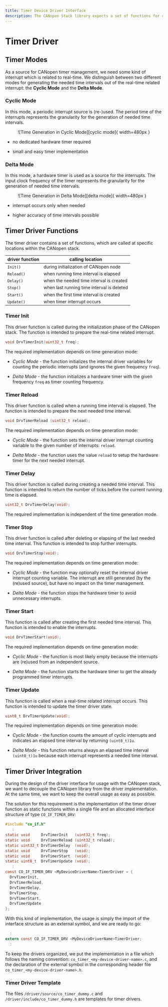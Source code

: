 ```yaml
---
title: Timer Device Driver Interface
description: The CANopen Stack library expects a set of functions for controlling a hardware timer or just use an existing time tick.
---
```


# Timer Driver

## Timer Modes

As a source for CANopen timer management, we need some kind of interrupt which is related to real-time. We distinguish between two different modes for generating the needed time intervals out of the real-time related interrupt: the **Cyclic Mode** and the **Delta Mode**.

### Cyclic Mode

In this mode, a periodic interrupt source is (re-)used. The period time of the interrupts represents the granularity for the generation of needed time intervals.

<figure markdown>
  ![Time Generation in Cyclic Mode][cyclic mode]{ width=480px }
</figure>

- no dedicated hardware timer required

- small and easy timer implementation

### Delta Mode

In this mode, a hardware timer is used as a source for the interrupts. The input clock frequency of the timer represents the granularity for the generation of needed time intervals.

<figure markdown>
  ![Time Generation in Delta Mode][delta mode]{ width=480px }
</figure>

- interrupt occurs only when needed

- higher accuracy of time intervals possible

## Timer Driver Functions

The timer driver contains a set of functions, which are called at specific locations within the CANopen stack.

| driver function | calling location                           |
| --------------- | ------------------------------------------ |
| `Init()`        | during initialization of CANopen node      |
| `Reload()`      | when running time interval is elapsed      |
| `Delay()`       | when the needed time interval is created   |
| `Stop()`        | when last running time interval is deleted |
| `Start()`       | when the first time interval is created    |
| `Update()`      | when timer interrupt occurs                |

### Timer Init

This driver function is called during the initialization phase of the CANopen stack. The function is intended to prepare the real-time related interrupt.

```c
void DrvTimerInit(uint32_t freq);
```

The required implementation depends on time generation mode:

- *Cyclic Mode* - the function initializes the internal driver variables for counting the periodic interrupts (and ignores the given frequency `freq`).

- *Delta Mode* - the function initializes a hardware timer with the given frequency `freq` as timer counting frequency.

### Timer Reload

This driver function is called when a running time interval is elapsed. The function is intended to prepare the next needed time interval.

```c
void DrvTimerReload (uint32_t reload);
```

The required implementation depends on time generation mode:

- *Cyclic Mode* - the function sets the internal driver interrupt counting variable to the given number of interrupts: `reload`.

- *Delta Mode* - the function uses the value `reload` to setup the hardware timer for the next needed interrupt.

### Timer Delay

This driver function is called during creating a needed time interval. This function is intended to return the number of ticks before the current running time is elapsed.

```c
uint32_t DrvTimerDelay(void);
```

The required implementation is independent of the time generation mode.

### Timer Stop

This driver function is called after deleting or elapsing of the last needed time interval. This function is intended to stop further interrupts.

```c
void DrvTimerStop(void);
```

The required implementation depends on time generation mode:

- *Cyclic Mode* - the function may optionally reset the internal driver interrupt counting variable. The interrupt are still generated (by the (re)used source), but have no impact on the timer management.

- *Delta Mode* - the function stops the hardware timer to avoid unnecessary interrupts.

### Timer Start

This function is called after creating the first needed time interval. This function is intended to enable the interrupts.

```c
void DrvTimerStart(void);
```

The required implementation depends on time generation mode:

- *Cyclic Mode* - the function is most likely empty because the interrupts are (re)used from an independent source.

- *Delta Mode* - the function starts the hardware timer to get the already programmed timer interrupts.

### Timer Update

This function is called when a real-time related interrupt occurs. This function is intended to update the timer driver state.

```c
uint8_t DrvTimerUpdate(void);
```

The required implementation depends on time generation mode:

- *Cyclic Mode* - the function counts the amount of cyclic interrupts and indicates an elapsed time interval by returning `(uint8_t)1u`.

- *Delta Mode* - this function returns always an elapsed time interval `(uint8_t)1u` because each interrupt represents a needed time interval.

## Timer Driver Integration

During the design of the driver interface for usage with the CANopen stack, we want to decouple the CANopen library from the driver implementation. At the same time, we want to keep the overall usage as easy as possible.

The solution for this requirement is the implementation of the timer driver function as static functions within a single file and an allocated interface structure of type `CO_IF_TIMER_DRV`:

```c
#include "co_if.h"
   :
static void     DrvTimerInit   (uint32_t freq);
static void     DrvTimerReload (uint32_t reload);
static uint32_t DrvTimerDelay  (void);
static void     DrvTimerStop   (void);
static void     DrvTimerStart  (void);
static uint8_t  DrvTimerUpdate (void);
   :
const CO_IF_TIMER_DRV <MyDeviceDriverName>TimerDriver = {
  DrvTimerInit,
  DrvTimerReload,
  DrvTimerDelay,
  DrvTimerStop,
  DrvTimerStart,
  DrvTimerUpdate
};
```

With this kind of implementation, the usage is simply the import of the interface structure as an external symbol, and we are ready to go:

```c
  :
extern const CO_IF_TIMER_DRV <MyDeviceDriverName>TimerDriver;
  :
```

To keep the drivers organized, we put the implementation in a file which follows the naming convention: `co_timer_<my-device-driver-name>.c`, and the declaration of the external symbol in the corresponding header file `co_timer_<my-device-driver-name>.h`.

### Timer Driver Template

The files `/driver/source/co_timer_dummy.c` and `/driver/include/co_timer_dummy.h` are templates for timer drivers.



[cyclic mode]: ../assets/images/illustrations/timer-cyclic-mode.svg
    "Time Generation in Cyclic Mode"
[delta mode]: ../assets/images/illustrations/timer-delta-mode.svg
    "Time Generation in Delta Mode"
